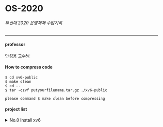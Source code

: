 # OS-2020
###### 부산대 2020 운영체제 수업기록
----
#### professor
안성용 교수님

#### How to compress code
    
    $ cd xv6-public
    $ make clean
    $ cd ..
    $ tar -czvf putyourfilename.tar.gz ./xv6-public
    
    please command $ make clean before compressing



#### project list   
<details>
    <summary>No.0 Install xv6</summary>  
 : print student ID and name in the xv6 boot message
</details>
